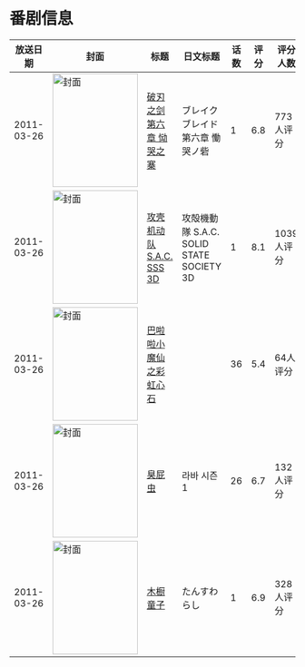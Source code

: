 # 番剧信息

|放送日期|封面|标题|日文标题|话数|评分|评分人数|
|---|---|---|---|---|---|---|
|2011-03-26|<img src="//lain.bgm.tv/pic/cover/c/85/93/11045_7Cxy2.jpg" alt="封面" style="width:150px;height:200px;object-fit:cover;">|[破刃之剑 第六章 恸哭之寨](https://bangumi.tv/subject/11045)|ブレイク ブレイド 第六章 慟哭ノ砦|1|6.8|773人评分|
|2011-03-26|<img src="//lain.bgm.tv/pic/cover/c/ec/88/12885_NVyWs.jpg" alt="封面" style="width:150px;height:200px;object-fit:cover;">|[攻壳机动队 S.A.C. SSS 3D](https://bangumi.tv/subject/12885)|攻殻機動隊 S.A.C. SOLID STATE SOCIETY 3D|1|8.1|1039人评分|
|2011-03-26|<img src="//lain.bgm.tv/pic/cover/c/04/70/18753_deefU.jpg" alt="封面" style="width:150px;height:200px;object-fit:cover;">|[巴啦啦小魔仙之彩虹心石](https://bangumi.tv/subject/18753)||36|5.4|64人评分|
|2011-03-26|<img src="//lain.bgm.tv/pic/cover/c/dc/23/141347_4zzjV.jpg" alt="封面" style="width:150px;height:200px;object-fit:cover;">|[臭屁虫](https://bangumi.tv/subject/141347)|라바 시즌 1|26|6.7|132人评分|
|2011-03-26|<img src="//lain.bgm.tv/pic/cover/c/ad/b0/14759_ZGMMr.jpg" alt="封面" style="width:150px;height:200px;object-fit:cover;">|[木橱童子](https://bangumi.tv/subject/14759)|たんすわらし|1|6.9|328人评分|
